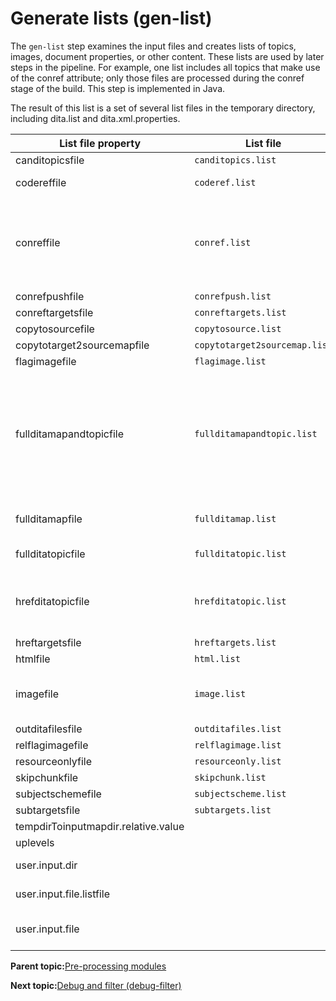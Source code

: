 # Generate lists \(gen-list\)

The `gen-list` step examines the input files and creates lists of topics, images, document properties, or other content. These lists are used by later steps in the pipeline. For example, one list includes all topics that make use of the conref attribute; only those files are processed during the conref stage of the build. This step is implemented in Java.

The result of this list is a set of several list files in the temporary directory, including dita.list and dita.xml.properties.

|List file property|List file|List property|Usage|
|------------------|---------|-------------|-----|
|canditopicsfile|`canditopics.list`|canditopicslist| |
|codereffile|`coderef.list`|codereflist|topics with coderef|
|conreffile|`conref.list`|conreflist|Documents that contains conref attribute that need to be resolved in preprocess.|
|conrefpushfile|`conrefpush.list`|conrefpushlist| |
|conreftargetsfile|`conreftargets.list`|conreftargetslist| |
|copytosourcefile|`copytosource.list`|copytosourcelist| |
|copytotarget2sourcemapfile|`copytotarget2sourcemap.list`|copytotarget2sourcemaplist| |
|flagimagefile|`flagimage.list`|flagimagelist| |
|fullditamapandtopicfile|`fullditamapandtopic.list`|fullditamapandtopiclist|All of the ditamap and topic files that are referenced during the transformation. These may be referenced by href or conref attributes.|
|fullditamapfile|`fullditamap.list`|fullditamaplist|All of the ditamap files in dita.list|
|fullditatopicfile|`fullditatopic.list`|fullditatopiclist|All of the topic files in dita.list|
|hrefditatopicfile|`hrefditatopic.list`|hrefditatopiclist|All of the topic files that are referenced with an href attribute|
|hreftargetsfile|`hreftargets.list`|hreftargetslist|link targets|
|htmlfile|`html.list`|htmllist|resource files|
|imagefile|`image.list`|imagelist|Images files that are referenced in the content|
|outditafilesfile|`outditafiles.list`|outditafileslist| |
|relflagimagefile|`relflagimage.list`|relflagimagelist| |
|resourceonlyfile|`resourceonly.list`|resourceonlylist| |
|skipchunkfile|`skipchunk.list`|skipchunklist| |
|subjectschemefile|`subjectscheme.list`|subjectschemelist| |
|subtargetsfile|`subtargets.list`|subtargetslist| |
|tempdirToinputmapdir.relative.value| | | |
|uplevels| | | |
|user.input.dir| | |Absolute input directory path|
|user.input.file.listfile| | |Input file list file|
|user.input.file| | |Input file path, relative to input directory|

**Parent topic:**[Pre-processing modules](../dev_ref/DITA-OTPreprocess.md)

**Next topic:**[Debug and filter \(debug-filter\)](../dev_ref/preprocess-debugfilter.md)

